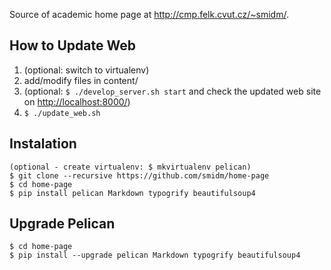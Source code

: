 Source of academic home page at http://cmp.felk.cvut.cz/~smidm/.

## How to Update Web

1. (optional: switch to virtualenv)
2. add/modify files in content/
3. (optional: `$ ./develop_server.sh start` and check the updated web site on <http://localhost:8000/>)
4. `$ ./update_web.sh`

## Instalation
    (optional - create virtualenv: $ mkvirtualenv pelican)
    $ git clone --recursive https://github.com/smidm/home-page
    $ cd home-page
    $ pip install pelican Markdown typogrify beautifulsoup4
    
## Upgrade Pelican
    $ cd home-page
    $ pip install --upgrade pelican Markdown typogrify beautifulsoup4

